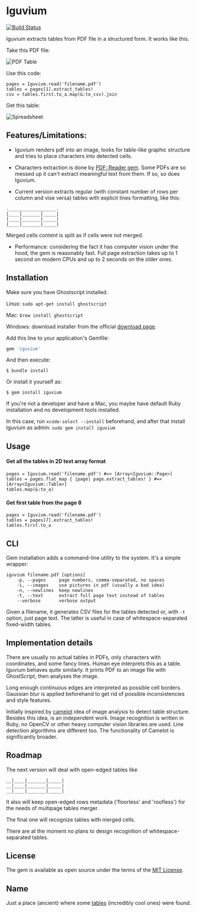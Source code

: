 # Iguvium
[![Build Status](https://travis-ci.com/adworse/iguvium.svg?token=pKH4s9rC7sLLfFxdq8b6&branch=master)](https://travis-ci.com/adworse/iguvium)

Iguvium extracts tables from PDF file in a structured form. It works like this.

Take this PDF file:

![PDF Table](https://user-images.githubusercontent.com/8277078/48663021-ba81e580-ea92-11e8-8ca6-53c5cd5c7b1b.png)

Use this code:

```
pages = Iguvium.read('filename.pdf')
tables = pages[1].extract_tables!
csv = tables.first.to_a.map(&:to_csv).join 
```

Get this table:

![Spreadsheet](https://user-images.githubusercontent.com/8277078/48663073-822ed700-ea93-11e8-8924-9974ab5da27b.png)

## Features/Limitations: 
* Iguvium renders pdf into an image, looks for table-like graphic structure and tries to place characters into detected cells.

* Characters extraction is done by [PDF::Reader gem](https://github.com/yob/pdf-reader). Some PDFs are so messed up it can't extract meaningful text from them. If so, so does Iguvium.

* Current version extracts regular (with constant number of rows per column and vise versa) tables with explicit lines formatting, like this:

```
.__________________.
|____|_______|_____|
|____|_______|_____|
|____|_______|_____|
```
  Merged cells content is split as if cells were not merged.

* Performance: considering the fact it has computer vision under the hood, the gem is reasonably fast. Full page extraction takes up to 1 second on modern CPUs and up to 2 seconds on the older ones.


## Installation

Make sure you have Ghostscript installed. 

Linux: `sudo apt-get install ghostscript`

Mac: `brew install ghostscript`

Windows: download installer from the official [download page](https://www.ghostscript.com/download/gsdnld.html).

Add this line to your application's Gemfile:

```ruby
gem 'iguvium'
```

And then execute:

    $ bundle install

Or install it yourself as:

    $ gem install iguvium
    
If you're not a developer and have a Mac, you maybe have default Ruby installation and no development tools installed.

In this case, run `xcode-select --install` beforehand, and after that install Iguvium as admin: `sudo gem install iguvium` 

## Usage

#### Get all the tables in 2D text array format
```
pages = Iguvium.read('filename.pdf') #=> [Array<Iguvium::Page>]
tables = pages.flat_map { |page| page.extract_tables! } #=> [Array<Iguvium::Table>]
tables.map(&:to_a)
```
#### Get first table from the page 8
```
pages = Iguvium.read('filename.pdf')
tables = pages[7].extract_tables!
tables.first.to_a
```

## CLI

Gem installation adds a command-line utility to the system. It's a simple wrapper:

```
iguvium filename.pdf [options]
    -p, --pages     page numbers, comma-separated, no spaces
    -i, --images    use pictures in pdf (usually a bad idea)
    -n, --newlines  keep newlines
    -t, --text      extract full page text instead of tables
    --verbose       verbose output
```

Given a filename, it generates CSV files for the tables detected or, with `-t` option, 
just page text. The latter is useful in case of whitespace-separated fixed-width tables.  

## Implementation details
There are usually no actual tables in PDFs, only characters with coordinates,
and some fancy lines. Human eye interprets this as a table. Iguvium behaves quite similarly. It prints PDF to an image file with GhostScript, then analyses the image.

Long enough continuous edges are interpreted as possible cell borders. Gaussian blur is applied beforehand to get rid of possible inconsistencies and style features.

Initially inspired by [camelot](https://github.com/socialcopsdev/camelot/) idea of image analysis to detect table structure. Besides this idea, is an independent work. Image recognition is written in Ruby, no OpenCV or other heavy computer vision libraries are used. Line detection algorithms are different too. The functionality of Camelot is significantly broader.

## Roadmap

The next version will deal with open-edged tables like

```
__|____|_______|_____|
__|____|_______|_____|
__|____|_______|_____|
```

It also will keep open-edged rows metadata ('floorless' and 'roofless') for the needs of multipage tables merger.

The final one will recognize tables with merged cells.

There are at the moment no plans to design recognition of whitespace-separated tables.

## License

The gem is available as open source under the terms of the [MIT License](https://opensource.org/licenses/MIT).

## Name

Just a place (ancient) where some [tables](https://en.wikipedia.org/wiki/Iguvine_Tablets) (incredibly cool ones) were found.